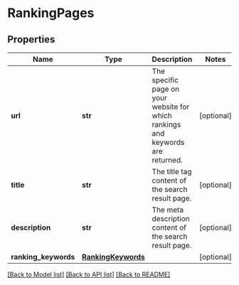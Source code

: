# RankingPages

## Properties
Name | Type | Description | Notes
------------ | ------------- | ------------- | -------------
**url** | **str** | The specific page on your website for which rankings and keywords are returned. | [optional] 
**title** | **str** | The title tag content of the search result page. | [optional] 
**description** | **str** | The meta description content of the search result page. | [optional] 
**ranking_keywords** | [**RankingKeywords**](RankingKeywords.md) |  | [optional] 

[[Back to Model list]](../README.md#documentation-for-models) [[Back to API list]](../README.md#documentation-for-api-endpoints) [[Back to README]](../README.md)


